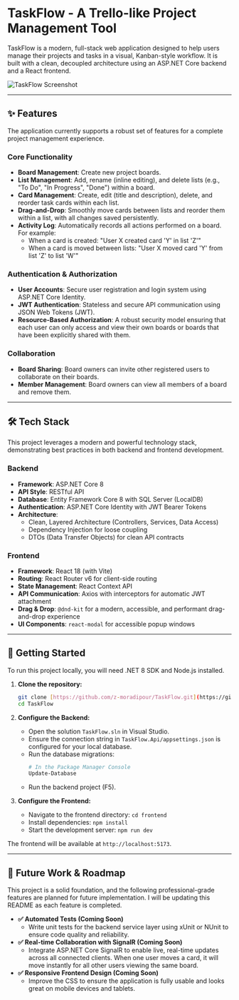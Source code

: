 ﻿# TaskFlow - A Trello-like Project Management Tool

TaskFlow is a modern, full-stack web application designed to help users manage their projects and tasks in a visual, Kanban-style workflow. It is built with a clean, decoupled architecture using an ASP.NET Core backend and a React frontend.

![TaskFlow Screenshot](https://github.com/user-attachments/assets/d457cb97-23c2-452b-85ca-8ed02ccbbd36)

---

## ✨ Features

The application currently supports a robust set of features for a complete project management experience.

### Core Functionality
- **Board Management**: Create new project boards.
- **List Management**: Add, rename (inline editing), and delete lists (e.g., "To Do", "In Progress", "Done") within a board.
- **Card Management**: Create, edit (title and description), delete, and reorder task cards within each list.
- **Drag-and-Drop**: Smoothly move cards between lists and reorder them within a list, with all changes saved persistently.
- **Activity Log**: Automatically records all actions performed on a board. For example:
  - When a card is created: "User X created card 'Y' in list 'Z'"
  - When a card is moved between lists: "User X moved card 'Y' from list 'Z' to list 'W'"

### Authentication & Authorization
- **User Accounts**: Secure user registration and login system using ASP.NET Core Identity.
- **JWT Authentication**: Stateless and secure API communication using JSON Web Tokens (JWT).
- **Resource-Based Authorization**: A robust security model ensuring that each user can only access and view their own boards or boards that have been explicitly shared with them.

### Collaboration
- **Board Sharing**: Board owners can invite other registered users to collaborate on their boards.
- **Member Management**: Board owners can view all members of a board and remove them.

---

## 🛠️ Tech Stack

This project leverages a modern and powerful technology stack, demonstrating best practices in both backend and frontend development.

### Backend
- **Framework**: ASP.NET Core 8
- **API Style**: RESTful API
- **Database**: Entity Framework Core 8 with SQL Server (LocalDB)
- **Authentication**: ASP.NET Core Identity with JWT Bearer Tokens
- **Architecture**:
    - Clean, Layered Architecture (Controllers, Services, Data Access)
    - Dependency Injection for loose coupling
    - DTOs (Data Transfer Objects) for clean API contracts

### Frontend
- **Framework**: React 18 (with Vite)
- **Routing**: React Router v6 for client-side routing
- **State Management**: React Context API
- **API Communication**: Axios with interceptors for automatic JWT attachment
- **Drag & Drop**: `@dnd-kit` for a modern, accessible, and performant drag-and-drop experience
- **UI Components**: `react-modal` for accessible popup windows

---

## 🚀 Getting Started

To run this project locally, you will need .NET 8 SDK and Node.js installed.

1.  **Clone the repository:**
    ```bash
    git clone [https://github.com/z-moradipour/TaskFlow.git](https://github.com/z-moradipour/TaskFlow.git)
    cd TaskFlow
    ```

2.  **Configure the Backend:**
    - Open the solution `TaskFlow.sln` in Visual Studio.
    - Ensure the connection string in `TaskFlow.Api/appsettings.json` is configured for your local database.
    - Run the database migrations:
      ```powershell
      # In the Package Manager Console
      Update-Database
      ```
    - Run the backend project (F5).

3.  **Configure the Frontend:**
    - Navigate to the frontend directory: `cd frontend`
    - Install dependencies: `npm install`
    - Start the development server: `npm run dev`

The frontend will be available at `http://localhost:5173`.

---

## 🔮 Future Work & Roadmap

This project is a solid foundation, and the following professional-grade features are planned for future implementation. I will be updating this README as each feature is completed.

- **✅ Automated Tests (Coming Soon)**
  - Write unit tests for the backend service layer using xUnit or NUnit to ensure code quality and reliability.
- **✅ Real-time Collaboration with SignalR (Coming Soon)**
  - Integrate ASP.NET Core SignalR to enable live, real-time updates across all connected clients. When one user moves a card, it will move instantly for all other users viewing the same board.
- **✅ Responsive Frontend Design (Coming Soon)**
  - Improve the CSS to ensure the application is fully usable and looks great on mobile devices and tablets.

